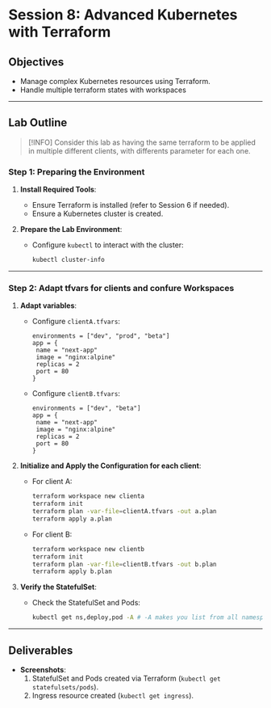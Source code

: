 # Session 8: Advanced Kubernetes with Terraform

## Objectives
- Manage complex Kubernetes resources using Terraform.
- Handle multiple terraform states with workspaces

---

## Lab Outline

> [!INFO]
> Consider this lab as having the same terraform to be applied
> in multiple different clients, with differents parameter for each one.

### Step 1: Preparing the Environment

1. **Install Required Tools**:
   - Ensure Terraform is installed (refer to Session 6 if needed).
   - Ensure a Kubernetes cluster is created.

2. **Prepare the Lab Environment**:
   - Configure `kubectl` to interact with the cluster:
     ```bash
     kubectl cluster-info
     ```

---

### Step 2: Adapt tfvars for clients and confure Workspaces

1. **Adapt variables**:
   - Configure `clientA.tfvars`:
     ```hcl
     environments = ["dev", "prod", "beta"]
     app = {
      name = "next-app"
      image = "nginx:alpine"
      replicas = 2
      port = 80
     }
     ```
   - Configure `clientB.tfvars`:
     ```hcl
     environments = ["dev", "beta"]
     app = {
      name = "next-app"
      image = "nginx:alpine"
      replicas = 2
      port = 80
     }
     ```

2. **Initialize and Apply the Configuration for each client**:
   - For client A:
     ```bash
     terraform workspace new clienta
     terraform init
     terraform plan -var-file=clientA.tfvars -out a.plan
     terraform apply a.plan
     ```
   - For client B:
     ```bash
     terraform workspace new clientb
     terraform init
     terraform plan -var-file=clientB.tfvars -out b.plan
     terraform apply b.plan
     ```

3. **Verify the StatefulSet**:
   - Check the StatefulSet and Pods:
     ```bash
     kubectl get ns,deploy,pod -A # -A makes you list from all namespaces
     ```

---

## Deliverables
- **Screenshots**:
  1. StatefulSet and Pods created via Terraform (`kubectl get statefulsets/pods`).
  2. Ingress resource created (`kubectl get ingress`).